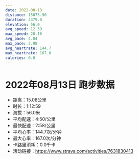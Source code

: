 ```yaml
---
date: 2022-08-13
distance: 15075.90
duration: 4379.0
elevation: 56.0
avg_speed: 12.39
max_speed: 20.16
avg_pace: 4.84
max_pace: 2.98
avg_heartrate: 144.7
max_heartrate: 167.0
calories: 0.0
---
```


# 2022年08月13日 跑步数据

- 距离：15.08公里
- 时长：1:12:59
- 海拔：56.0米
- 平均配速：4:50/公里
- 最快配速：2:58/公里
- 平均心率：144.7次/分钟
- 最大心率：167.0次/分钟
- 卡路里消耗：0.0千卡
- 活动链接：https://www.strava.com/activities/7631830413
